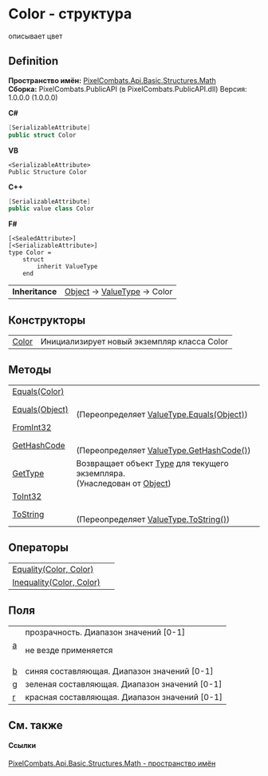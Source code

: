 # Color - структура


описывает цвет



## Definition
**Пространство имён:** <a href="9a3afb53-d505-325f-0368-fcd870e41d3f">PixelCombats.Api.Basic.Structures.Math</a>  
**Сборка:** PixelCombats.PublicAPI (в PixelCombats.PublicAPI.dll) Версия: 1.0.0.0 (1.0.0.0)

**C#**
``` C#
[SerializableAttribute]
public struct Color
```
**VB**
``` VB
<SerializableAttribute>
Public Structure Color
```
**C++**
``` C++
[SerializableAttribute]
public value class Color
```
**F#**
``` F#
[<SealedAttribute>]
[<SerializableAttribute>]
type Color = 
    struct
        inherit ValueType
    end
```

<table><tr><td><strong>Inheritance</strong></td><td><a href="https://learn.microsoft.com/dotnet/api/system.object" target="_blank" rel="noopener noreferrer">Object</a>  →  <a href="https://learn.microsoft.com/dotnet/api/system.valuetype" target="_blank" rel="noopener noreferrer">ValueType</a>  →  Color</td></tr>
</table>



## Конструкторы
<table>
<tr>
<td><a href="5888cf7e-7756-a3fd-9465-f4e9677e02ba">Color</a></td>
<td>Инициализирует новый экземпляр класса Color</td></tr>
</table>

## Методы
<table>
<tr>
<td><a href="17a7f8aa-9a4b-027a-9bd1-9730e6b75029">Equals(Color)</a></td>
<td> </td></tr>
<tr>
<td><a href="04fe8fa6-9e56-f320-4355-dc33422c5288">Equals(Object)</a></td>
<td><br />(Переопределяет <a href="https://learn.microsoft.com/dotnet/api/system.valuetype.equals#system-valuetype-equals(system-object)" target="_blank" rel="noopener noreferrer">ValueType.Equals(Object)</a>)</td></tr>
<tr>
<td><a href="25796c60-04d8-66a0-7c46-10dcc4785c37">FromInt32</a></td>
<td> </td></tr>
<tr>
<td><a href="d3999d9c-8913-242a-eec4-b8835d8963b7">GetHashCode</a></td>
<td><br />(Переопределяет <a href="https://learn.microsoft.com/dotnet/api/system.valuetype.gethashcode#system-valuetype-gethashcode" target="_blank" rel="noopener noreferrer">ValueType.GetHashCode()</a>)</td></tr>
<tr>
<td><a href="https://learn.microsoft.com/dotnet/api/system.object.gettype#system-object-gettype" target="_blank" rel="noopener noreferrer">GetType</a></td>
<td>Возвращает объект <a href="https://learn.microsoft.com/dotnet/api/system.type" target="_blank" rel="noopener noreferrer">Type</a> для текущего экземпляра.<br />(Унаследован от <a href="https://learn.microsoft.com/dotnet/api/system.object" target="_blank" rel="noopener noreferrer">Object</a>)</td></tr>
<tr>
<td><a href="b692e011-f343-4e2d-9cc3-58861e50ecac">ToInt32</a></td>
<td> </td></tr>
<tr>
<td><a href="210f0aea-c54e-13a0-1dd9-063073dbd7d6">ToString</a></td>
<td><br />(Переопределяет <a href="https://learn.microsoft.com/dotnet/api/system.valuetype.tostring#system-valuetype-tostring" target="_blank" rel="noopener noreferrer">ValueType.ToString()</a>)</td></tr>
</table>

## Операторы
<table>
<tr>
<td><a href="883db0dc-1d7f-2ac7-249d-d9957c6b31d3">Equality(Color, Color)</a></td>
<td> </td></tr>
<tr>
<td><a href="7ff13784-2748-1364-0e56-d2a4d8854ade">Inequality(Color, Color)</a></td>
<td> </td></tr>
</table>

## Поля
<table>
<tr>
<td><a href="191804b9-533d-575c-cd13-32c4954b8f5f">a</a></td>
<td>прозрачность. Диапазон значений [0-1] <p>не везде применяется</p></td></tr>
<tr>
<td><a href="bdcf440d-271f-d03d-7062-5ba4dff9ef15">b</a></td>
<td>синяя составляющая. Диапазон значений [0-1]</td></tr>
<tr>
<td><a href="b7b0ffa2-3a64-aa25-f51b-f2b31455123b">g</a></td>
<td>зеленая составляющая. Диапазон значений [0-1]</td></tr>
<tr>
<td><a href="48b42861-3aa7-c017-9e35-c00a2a17f739">r</a></td>
<td>красная составляющая. Диапазон значений [0-1]</td></tr>
</table>

## См. также


#### Ссылки
<a href="9a3afb53-d505-325f-0368-fcd870e41d3f">PixelCombats.Api.Basic.Structures.Math - пространство имён</a>  
